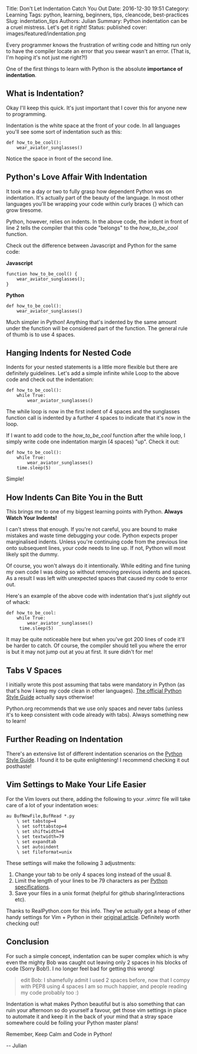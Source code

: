 Title: Don't Let Indentation Catch You Out
Date: 2016-12-30 19:51
Category: Learning
Tags: python, learning, beginners, tips, cleancode, best-practices
Slug: indentation_tips
Authors: Julian
Summary: Python indentation can be a cruel mistress. Let's get it right!
Status: published
cover: images/featured/indentation.png

Every programmer knows the frustration of writing code and hitting run only to have the compiler locate an error that you swear wasn't an error. (That is, I'm hoping it's not just me right?!)

One of the first things to learn with Python is the absolute **importance of indentation**.


## What is Indentation?

Okay I'll keep this quick. It's just important that I cover this for anyone new to programming.

Indentation is the white space at the front of your code. In all languages you'll see some sort of indentation such as this:

~~~~
def how_to_be_cool():
    wear_aviator_sunglasses()
~~~~

Notice the space in front of the second line.



## Python's Love Affair With Indentation

It took me a day or two to fully grasp how dependent Python was on indentation. It's actually part of the beauty of the language. In most other languages you'll be wrapping your code within curly braces {} which can grow tiresome.

Python, however, relies on indents. In the above code, the indent in front of line 2 tells the compiler that this code "belongs" to the *how_to_be_cool* function.

Check out the difference between Javascript and Python for the same code:

**Javascript**
~~~~
function how_to_be_cool() {
	wear_aviator_sunglasses();
}
~~~~

**Python**
~~~~
def how_to_be_cool():
    wear_aviator_sunglasses()
~~~~

Much simpler in Python! Anything that's indented by the same amount under the function will be considered part of the function. The general rule of thumb is to use 4 spaces.



## Hanging Indents for Nested Code

Indents for your nested statements is a little more flexible but there are definitely guidelines. Let's add a simple infinite while Loop to the above code and check out the indentation:

~~~~
def how_to_be_cool():
    while True:
        wear_aviator_sunglasses()
~~~~

The while loop is now in the first indent of 4 spaces and the sunglasses function call is indented by a further 4 spaces to indicate that it's now in the loop.

If I want to add code to the *how_to_be_cool* function after the while loop, I simply write code one indentation margin (4 spaces) "up". Check it out:

~~~~
def how_to_be_cool():
    while True:
        wear_aviator_sunglasses()
    time.sleep(5)
~~~~

Simple!



## How Indents Can Bite You in the Butt

This brings me to one of my biggest learning points with Python. **Always Watch Your Indents!**

I can't stress that enough. If you're not careful, you are bound to make mistakes and waste time debugging your code. Python expects proper marginalised indents. Unless you're continuing code from the previous line onto subsequent lines, your code needs to line up. If not, Python will most likely spit the dummy.

Of course, you won't always do it intentionally. While editing and fine tuning my own code I was doing so without removing previous indents and spaces. As a result I was left with unexpected spaces that caused my code to error out.

Here's an example of the above code with indentation that's just *slightly* out of whack:

~~~~
def how_to_be_cool:
    while True:
        wear_aviator_sunglasses()
     time.sleep(5)
~~~~

It may be quite noticeable here but when you've got 200 lines of code it'll be harder to catch. Of course, the compiler should tell you where the error is but it may not jump out at you at first. It sure didn't for me!



## Tabs V Spaces

I initially wrote this post assuming that tabs were mandatory in Python (as that's how I keep my code clean in other languages). [The official Python Style Guide](https://www.python.org/dev/peps/pep-0008/#tabs-or-spaces) actually says otherwise! 

Python.org recommends that we use only spaces and never tabs (unless it's to keep consistent with code already with tabs). Always something new to learn!



## Further Reading on Indentation

There's an extensive list of different indentation scenarios on the [Python Style Guide](https://www.python.org/dev/peps/pep-0008/#indentation). I found it to be quite enlightening! I recommend checking it out posthaste!



## Vim Settings to Make Your Life Easier

For the Vim lovers out there, adding the following to your *.vimrc* file will take care of a lot of your indentation woes:

~~~~
au BufNewFile,BufRead *.py
    \ set tabstop=4
    \ set softtabstop=4
    \ set shiftwidth=4
    \ set textwidth=79
    \ set expandtab
    \ set autoindent
    \ set fileformat=unix
~~~~

These settings will make the following 3 adjustments:

1. Change your tab to be only 4 spaces long instead of the usual 8.
2. Limit the length of your lines to be 79 characters as per [Python specifications](https://www.python.org/dev/peps/pep-0008/#maximum-line-length).
3. Save your files in a unix format (helpful for github sharing/interactions etc).

Thanks to RealPython.com for this info. They've actually got a heap of other handy settings for Vim + Python in their [original article](https://realpython.com/blog/python/vim-and-python-a-match-made-in-heaven/). Definitely worth checking out!


## Conclusion

For such a simple concept, indentation can be super complex which is why even the mighty Bob was caught out leaving only 2 spaces in his blocks of code (Sorry Bob!). I no longer feel bad for getting this wrong!

> edit Bob: I shamefully admit I used 2 spaces before, now that I compy with PEP8 using 4 spaces I am so much happier, and people reading my code probably too :)

Indentation is what makes Python beautiful but is also something that can ruin your afternoon so do yourself a favour, get those vim settings in place to automate it and keep it in the back of your mind that a stray space somewhere could be foiling your Python master plans!

Remember, Keep Calm and Code in Python!

-- Julian
